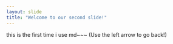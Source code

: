 ```yaml
---
layout: slide
title: "Welcome to our second slide!"
---
```

this is the first time i use md~~~
(Use the left arrow to go back!)
